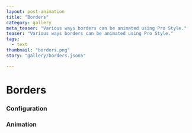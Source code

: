 ```yaml
---
layout: post-animation
title: "Borders"
category: gallery
meta_teaser: "Various ways borders can be animated using Pro Style."
teaser: "Various ways borders can be animated using Pro Style."
tags: 
  - text
thumbnail: "borders.png"
story: "gallery/borders.json5"

---
```

# Borders


### Configuration


### Animation

